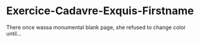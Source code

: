 # Exercice-Cadavre-Exquis-Firstname

There once wassa monumental blank page, 
she refused to change color until...